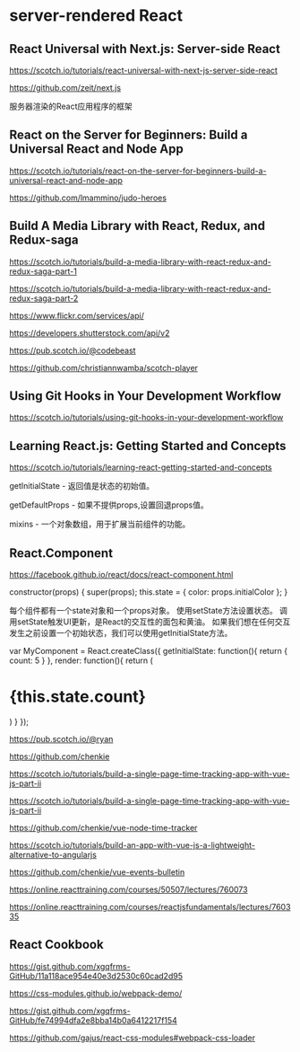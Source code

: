 # server-rendered React 







## React Universal with Next.js: Server-side React

https://scotch.io/tutorials/react-universal-with-next-js-server-side-react



https://github.com/zeit/next.js

服务器渲染的React应用程序的框架


## React on the Server for Beginners: Build a Universal React and Node App

https://scotch.io/tutorials/react-on-the-server-for-beginners-build-a-universal-react-and-node-app

https://github.com/lmammino/judo-heroes




## Build A Media Library with React, Redux, and Redux-saga

https://scotch.io/tutorials/build-a-media-library-with-react-redux-and-redux-saga-part-1

https://scotch.io/tutorials/build-a-media-library-with-react-redux-and-redux-saga-part-2


https://www.flickr.com/services/api/

https://developers.shutterstock.com/api/v2





https://pub.scotch.io/@codebeast

https://github.com/christiannwamba/scotch-player






## Using Git Hooks in Your Development Workflow

https://scotch.io/tutorials/using-git-hooks-in-your-development-workflow






## Learning React.js: Getting Started and Concepts

https://scotch.io/tutorials/learning-react-getting-started-and-concepts



getInitialState - 返回值是状态的初始值。

getDefaultProps - 如果不提​​供props,设置回退props值。

mixins - 一个对象数组，用于扩展当前组件的功能。


## React.Component

https://facebook.github.io/react/docs/react-component.html


constructor(props) {
    super(props);
    this.state = {
        color: props.initialColor
    };
} 



每个组件都有一个state对象和一个props对象。
使用setState方法设置状态。
调用setState触发UI更新，是React的交互性的面包和黄油。
如果我们想在任何交互发生之前设置一个初始状态，我们可以使用getInitialState方法。



var MyComponent = React.createClass({
    getInitialState: function(){
        return {
            count: 5
        }
    },
    render: function(){
        return (
            <h1>{this.state.count}</h1>
        )
    }
});














https://pub.scotch.io/@ryan


https://github.com/chenkie

https://scotch.io/tutorials/build-a-single-page-time-tracking-app-with-vue-js-part-ii

https://scotch.io/tutorials/build-a-single-page-time-tracking-app-with-vue-js-part-ii

https://github.com/chenkie/vue-node-time-tracker



https://scotch.io/tutorials/build-an-app-with-vue-js-a-lightweight-alternative-to-angularjs

https://github.com/chenkie/vue-events-bulletin





https://online.reacttraining.com/courses/50507/lectures/760073

https://online.reacttraining.com/courses/reactjsfundamentals/lectures/760335






## React Cookbook


https://gist.github.com/xgqfrms-GitHub/11a118ace954e40e3d2530c60cad2d95




https://css-modules.github.io/webpack-demo/

https://gist.github.com/xgqfrms-GitHub/fe74994dfa2e8bba14b0a6412217f154

https://github.com/gajus/react-css-modules#webpack-css-loader














